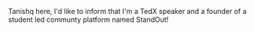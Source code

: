 Tanishq here, I'd like to inform that I'm a TedX speaker and a founder of a student led communty platform named StandOut!
